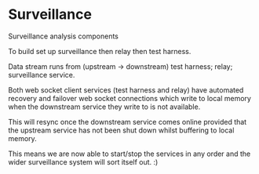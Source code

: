 # Surveillance
Surveillance analysis components

To build set up surveillance then relay then test harness.

Data stream runs from (upstream -> downstream) test harness; relay; surveillance service.

Both web socket client services (test harness and relay) have automated recovery and failover web socket connections which write to local memory when the downstream service they write to is not available.

This will resync once the downstream service comes online provided that the upstream service has not been shut down whilst buffering to local memory.

This means we are now able to start/stop the services in any order and the wider surveillance system will sort itself out. :)
